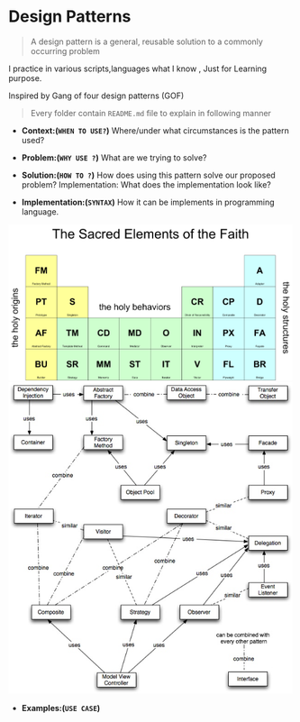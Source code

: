# Design Patterns 
>A design pattern is a general, reusable solution to a commonly occurring problem


I practice  in various scripts,languages what I know , 
Just for Learning purpose. 

Inspired by Gang of four design patterns (GOF)

>Every folder contain `README.md` file to explain in following manner 


- **Context:(`WHEN TO USE?`)** Where/under what circumstances is the pattern used? 

- **Problem:(`WHY USE ?`)** What are we trying to solve?

- **Solution:(`HOW TO ?`)** How does using this pattern solve our proposed problem?
Implementation: What does the implementation look like?  

- **Implementation:(`SYNTAX`)** 
How it can be implements in programming language.

![Table Periodic for Design Patterns](periodic_table.png)
![Map for Design Patterns](map.jpg)
- **Examples:(`USE CASE`)** 


